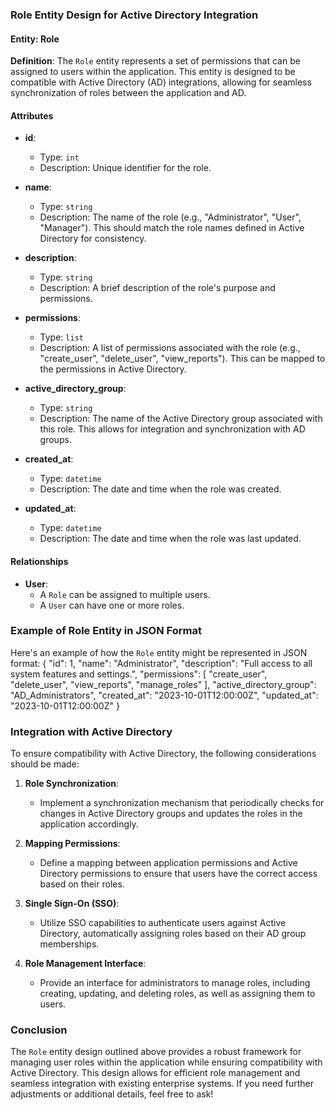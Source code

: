 ### Role Entity Design for Active Directory Integration

#### Entity: Role

**Definition**: The  `Role`  entity represents a set of permissions that can be assigned to users within the application. This entity is designed to be compatible with Active Directory (AD) integrations, allowing for seamless synchronization of roles between the application and AD.

#### Attributes

- **id**: 
  - Type:  `int` 
  - Description: Unique identifier for the role.

- **name**: 
  - Type:  `string` 
  - Description: The name of the role (e.g., "Administrator", "User", "Manager"). This should match the role names defined in Active Directory for consistency.

- **description**: 
  - Type:  `string` 
  - Description: A brief description of the role's purpose and permissions.

- **permissions**: 
  - Type:  `list` 
  - Description: A list of permissions associated with the role (e.g., "create_user", "delete_user", "view_reports"). This can be mapped to the permissions in Active Directory.

- **active_directory_group**: 
  - Type:  `string` 
  - Description: The name of the Active Directory group associated with this role. This allows for integration and synchronization with AD groups.

- **created_at**: 
  - Type:  `datetime` 
  - Description: The date and time when the role was created.

- **updated_at**: 
  - Type:  `datetime` 
  - Description: The date and time when the role was last updated.

#### Relationships

- **User**: 
  - A  `Role`  can be assigned to multiple users.
  - A  `User`  can have one or more roles.

### Example of Role Entity in JSON Format

Here's an example of how the  `Role`  entity might be represented in JSON format:
{
  "id": 1,
  "name": "Administrator",
  "description": "Full access to all system features and settings.",
  "permissions": [
    "create_user",
    "delete_user",
    "view_reports",
    "manage_roles"
  ],
  "active_directory_group": "AD_Administrators",
  "created_at": "2023-10-01T12:00:00Z",
  "updated_at": "2023-10-01T12:00:00Z"
}
### Integration with Active Directory

To ensure compatibility with Active Directory, the following considerations should be made:

1. **Role Synchronization**:
   - Implement a synchronization mechanism that periodically checks for changes in Active Directory groups and updates the roles in the application accordingly.

2. **Mapping Permissions**:
   - Define a mapping between application permissions and Active Directory permissions to ensure that users have the correct access based on their roles.

3. **Single Sign-On (SSO)**:
   - Utilize SSO capabilities to authenticate users against Active Directory, automatically assigning roles based on their AD group memberships.

4. **Role Management Interface**:
   - Provide an interface for administrators to manage roles, including creating, updating, and deleting roles, as well as assigning them to users.

### Conclusion

The  `Role`  entity design outlined above provides a robust framework for managing user roles within the application while ensuring compatibility with Active Directory. This design allows for efficient role management and seamless integration with existing enterprise systems. If you need further adjustments or additional details, feel free to ask!